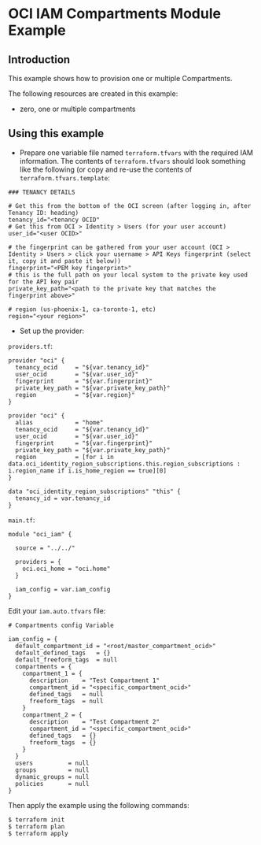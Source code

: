 # OCI IAM Compartments Module Example

## Introduction

This example shows how to provision one or multiple Compartments.

The following resources are created in this example:

* zero, one or multiple compartments

## Using this example
* Prepare one variable file named `terraform.tfvars` with the required IAM information. The contents of `terraform.tfvars` should look something like the following (or copy and re-use the contents of `terraform.tfvars.template`:

```
### TENANCY DETAILS

# Get this from the bottom of the OCI screen (after logging in, after Tenancy ID: heading)
tenancy_id="<tenancy OCID"
# Get this from OCI > Identity > Users (for your user account)
user_id="<user OCID>"

# the fingerprint can be gathered from your user account (OCI > Identity > Users > click your username > API Keys fingerprint (select it, copy it and paste it below))
fingerprint="<PEM key fingerprint>"
# this is the full path on your local system to the private key used for the API key pair
private_key_path="<path to the private key that matches the fingerprint above>"

# region (us-phoenix-1, ca-toronto-1, etc)
region="<your region>"
```

* Set up the provider:

`providers.tf`:

```
provider "oci" {
  tenancy_ocid     = "${var.tenancy_id}"
  user_ocid        = "${var.user_id}"
  fingerprint      = "${var.fingerprint}"
  private_key_path = "${var.private_key_path}"
  region           = "${var.region}"
}

provider "oci" {
  alias            = "home"
  tenancy_ocid     = "${var.tenancy_id}"
  user_ocid        = "${var.user_id}"
  fingerprint      = "${var.fingerprint}"
  private_key_path = "${var.private_key_path}"
  region           = [for i in data.oci_identity_region_subscriptions.this.region_subscriptions : i.region_name if i.is_home_region == true][0]
}

data "oci_identity_region_subscriptions" "this" {
  tenancy_id = var.tenancy_id
}
```
`main.tf`:

```
module "oci_iam" {

  source = "../../"

  providers = {
    oci.oci_home = "oci.home"
  }

  iam_config = var.iam_config
}

```

Edit your `iam.auto.tfvars` file:

```
# Compartments config Variable

iam_config = {
  default_compartment_id = "<root/master_compartment_ocid>"
  default_defined_tags   = {}
  default_freeform_tags  = null
  compartments = {
    compartment_1 = {
      description    = "Test Compartment 1"
      compartment_id = "<specific_compartment_ocid>"
      defined_tags   = null
      freeform_tags  = null
    }
    compartment_2 = {
      description    = "Test Compartment 2"
      compartment_id = "<specific_compartment_ocid>"
      defined_tags   = {}
      freeform_tags  = {}
    }
  }
  users          = null
  groups         = null
  dynamic_groups = null
  policies       = null
}
```

Then apply the example using the following commands:

```
$ terraform init
$ terraform plan
$ terraform apply
```
